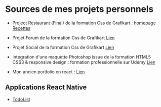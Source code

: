 # Sources de mes projets personnels

* Project Restaurant (Final) de la formation Css de Grafikart : [homepage](https://ritelg.github.io/ProjetsPersonnelsEtAnciensPortfolios/tuto-restaurant-grafikart/index.html) [Recettes](https://ritelg.github.io/ProjetsPersonnelsEtAnciensPortfolios/tuto-restaurant-grafikart/recettes.html)
* Projet Forum de la formation Css de Grafikart [Lien](https://ritelg.github.io/ProjetsPersonnelsEtAnciensPortfolios/tuto-forum-grafikart/) 
* Projet Social de la formation Css de Grafikart [Lien](https://ritelg.github.io/ProjetsPersonnelsEtAnciensPortfolios/tuto-social-grafikart/)
* Integration d'une maquette Photoshop issue de la formation HTML5 CSS3 & responsive design : formation professionnelle sur Udemy [Lien](https://ritelg.github.io/ProjetsPersonnelsEtAnciensPortfolios/decouverte-thailande-udemy/)

* Mon ancien portfolio en react : [Lien](https://ritelg.github.io/ProjetsPersonnelsEtAnciensPortfolios/portfolio-react/dist/)


## Applications React Native

* [TodoList](https://github.com/ritelg/ProjetsPersonnelsEtAnciensPortfolios/TaskAppReactNative)